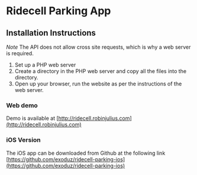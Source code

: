 # Ridecell Parking App #
## Installation Instructions ##

*Note* The API does not allow cross site requests, which is why a web server is required.

1. Set up a PHP web server
2. Create a directory in the PHP web server and copy all the files into the directory.
3. Open up your browser, run the website as per the instructions of the web server.

### Web demo ###
Demo is available at [http://ridecell.robinjulius.com](http://ridecell.robinjulius.com)

### iOS Version ###
The iOS app can be downloaded from Github at the following link [https://github.com/exoduz/ridecell-parking-ios](https://github.com/exoduz/ridecell-parking-ios)
